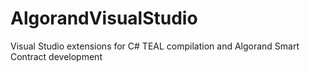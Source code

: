 # AlgorandVisualStudio
Visual Studio extensions for C# TEAL compilation and Algorand Smart Contract development
